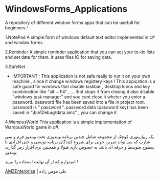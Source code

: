 # WindowsForms_Applications
A repository of different window forms apps that can be usefull for beginners !

1.NotePad 
  A simple form of windows default text editor implemented in c# and window forms.
 
2.Reminder
  A simple reminder application that you can set your to-do lists and set date for
  them. It uses files IO for saving data.
 
3.SafeNet
  * IMPORTANT : This application is not safe really to run it on your own machine , since it change windows registery keys !
  This appication is a safe guard for windows that disable taskbar , desktop Icons and
  key combinaition like "alt + F4" , ... that stops it from closing it also disable "windows task manager" and
  you cant close it wheter you enter a password. password file has been saved into a file in project root. 
  password is " password ".
  password data (password key) has been saved in "\bin\Debug\data.amz" , you can change it 
  
4.WampusWorld
  This application is a simple implementation of WampusWorld game in c#.
  
  
  یک ریپازیتوری کوچک از مجموعه شامل چندین برنامه ویندوزی تحت ویندوز فرم و سی شارپ که می تواند تمرین خوبی برای شروع کنندگان برنامه نویسی و حتی افرادی با سطوح متوسط و حرفه ای باشد به خصوص بازی هیولا و همچنین نرم افزار رمز گذاری ویندوز.
  
  
  
 امیدوارم که از آن نهایت استفاده را ببرید !
 
 [AMZEnterprise](http://www.amzenterprise.ir) | علی مومن زاده
